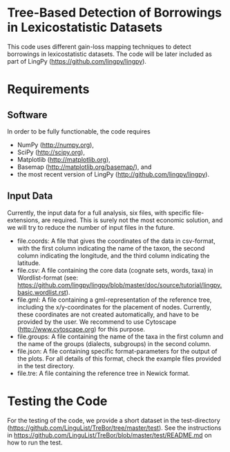 Tree-Based Detection of Borrowings in Lexicostatistic Datasets
==============================================================

This code uses different gain-loss mapping techniques to detect borrowings in lexicostatistic datasets.
The code will be later included as part of LingPy (https://github.com/lingpy/lingpy).


# Requirements

## Software

In order to be fully functionable, the code requires 
* NumPy (http://numpy.org), 
* SciPy (http://scipy.org), 
* Matplotlib (http://matplotlib.org), 
* Basemap (http://matplotlib.org/basemap/), and 
* the most recent version of LingPy (http://github.com/lingpy/lingpy).
 
## Input Data

Currently, the input data for a full analysis, six files, with specific file-extensions, are required.
This is surely not the most economic solution, and we will try to reduce the number of input files in the future.

* file.coords: A file that gives the coordinates of the data in csv-format, with the first column indicating the name of the taxon, the second column indicating the longitude, and the third column indicating the latitude.
* file.csv: A file containing the core data (cognate sets, words, taxa) in Wordlist-format (see: https://github.com/lingpy/lingpy/blob/master/doc/source/tutorial/lingpy.basic.wordlist.rst).
* file.gml: A file containing a gml-representation of the reference tree, including the x/y-coordinates for the placement of nodes. Currently, these coordinates are not created automatically, and have to be provided by the user. We recommend to use Cytoscape (http://www.cytoscape.org) for this purpose.
* file.groups: A file containing the name of the taxa in the first column and the name of the groups (dialects, subgroups) in the second column.
* file.json: A file containing specific format-parameters for the output of the plots. For all details of this format, check the example files provided in the test directory.
* file.tre: A file containing the reference tree in Newick format.

# Testing the Code

For the testing of the code, we provide a short dataset in the test-directory (https://github.com/LinguList/TreBor/tree/master/test). 
See the instructions in https://github.com/LinguList/TreBor/blob/master/test/README.md on how to run the test.

